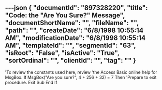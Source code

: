 ---json
{
  "documentId": "897328220",
  "title": "Code: the &quot;Are You Sure?&quot; Message",
  "documentShortName": "",
  "fileName": "",
  "path": "",
  "createDate": "6/8/1998 10:55:14 AM",
  "modificationDate": "6/8/1998 10:55:14 AM",
  "templateId": "",
  "segmentId": "63",
  "isRoot": "False",
  "isActive": "True",
  "sortOrdinal": "",
  "clientId": "",
  "tag": ""
}
---

'To review the constants used here, review
'the Access Basic online help for MsgBox.
    If MsgBox(&quot;Are you sure?&quot;, 4 + 256 + 32) = 7 Then
        'Prepare to exit procedure.
        Exit Sub
    End If
